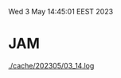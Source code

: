 Wed  3 May 14:45:01 EEST 2023
# JAM
<a href='./cache/202305/03_14.log'>./cache/202305/03_14.log</a>
